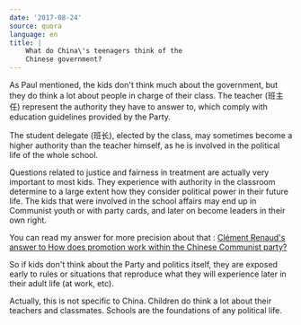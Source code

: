```yaml
---
date: '2017-08-24'
source: quora
language: en
title: |
    What do China\'s teenagers think of the
    Chinese government?
---
```


As Paul mentioned, the kids don\'t think much about the government, but
they do think a lot about people in charge of their class. The teacher
(班主任) represent the authority they have to answer to, which comply
with education guidelines provided by the Party.

The student delegate (班长), elected by the class, may sometimes become
a higher authority than the teacher himself, as he is involved in the
political life of the whole school.

Questions related to justice and fairness in treatment are actually very
important to most kids. They experience with authority in the classroom
determine to a large extent how they consider political power in their
future life. The kids that were involved in the school affairs may end
up in Communist youth or with party cards, and later on become leaders
in their own right.

You can read my answer for more precision about that : [Clément
Renaud\'s answer to How does promotion work within the Chinese Communist
party?](http://quora.com/How-does-promotion-work-within-the-Chinese-Communist-party/answer/Cl%C3%A9ment-Renaud)

So if kids don\'t think about the Party and politics itself, they are
exposed early to rules or situations that reproduce what they will
experience later in their adult life (at work, etc).

Actually, this is not specific to China. Children do think a lot about
their teachers and classmates. Schools are the foundations of any
political life.
